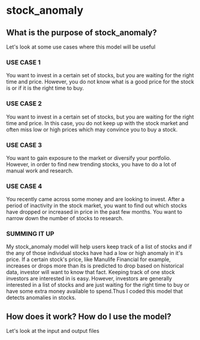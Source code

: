 # stock_anomaly

## What is the purpose of stock_anomaly?

Let's look at some use cases where this model will be useful
  
### USE CASE 1
You want to invest in a certain set of stocks, but you are waiting for the right time and price. However, you do not know what is a good price for the stock is or if it is the right time to buy.
 
### USE CASE 2
You want to invest in a certain set of stocks, but you are waiting for the right time and price. In this case, you do not keep up with the stock market and often miss low or high prices which may convince you to buy a stock.
    
### USE CASE 3
You want to gain exposure to the market or diversify your portfolio. However, in order to find new trending stocks, you have to do a lot of manual work and research.
    
### USE CASE 4
You recently came across some money and are looking to invest. After a period of inactivity in the stock market, you want to find out which stocks have dropped or increased in price in the past few months. You want to narrow down the number of stocks to research.
    
### SUMMING IT UP
  
My stock_anomaly model will help users keep track of a list of stocks and if the any of those individual stocks have had a low or high anomaly in it's price. If a certain stock's price, like Manulife Financial for example, increases or drops more than its is predicted to drop based on historical data, investor will want to know that fact. Keeping track of one stock investors are interested in is easy. However, investors are generally interested in a list of stocks and are just waiting for the right time to buy or have some extra money available to spend.Thus I coded this model that detects anomalies in stocks.
    
## How does it work? How do I use the model?

  Let's look at the input and output files
 
